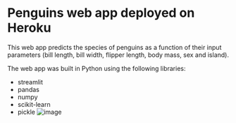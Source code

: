 # Penguins web app deployed on Heroku


This web app predicts the species of penguins as a function of their input parameters (bill length, bill width, flipper length, body mass, sex and island).

The web app was built in Python using the following libraries:
* streamlit
* pandas
* numpy
* scikit-learn
* pickle
![image](https://user-images.githubusercontent.com/44479906/137624986-a2965b27-2d11-4fc4-a492-0ae925bd3d71.png)

